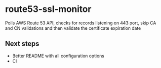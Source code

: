 # route53-ssl-monitor
Polls AWS Route 53 API, checks for records listening on 443 port, skip CA and CN validations and then validate the certificate expiration date

## Next steps
- Better README with all configuration options
- CI